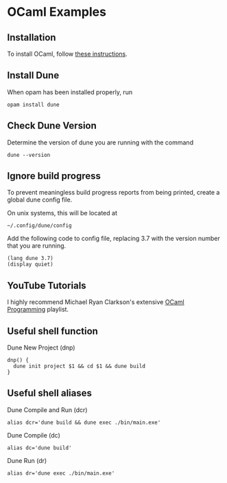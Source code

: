 # OCaml Examples

## Installation

To install OCaml, follow [these instructions](https://ocaml.org/docs/up-and-running).

## Install Dune

When opam has been installed properly, run

```
opam install dune
```

## Check Dune Version

Determine the version of dune you are running with the command

```
dune --version
```

## Ignore build progress

To prevent meaningless build progress reports from being printed, create a global dune config file.

On unix systems, this will be located at

```
~/.config/dune/config
```

Add the following code to config file, replacing 3.7 with the version number that you are running.

```
(lang dune 3.7)
(display quiet)
```

## YouTube Tutorials

I highly recommend Michael Ryan Clarkson's extensive [OCaml Programming](https://youtube.com/playlist?list=PLre5AT9JnKShBOPeuiD9b-I4XROIJhkIU) playlist.

## Useful shell function

Dune New Project (dnp)

```
dnp() {
  dune init project $1 && cd $1 && dune build
}
```

## Useful shell aliases

Dune Compile and Run (dcr)

```
alias dcr='dune build && dune exec ./bin/main.exe'
```

Dune Compile (dc)

```
alias dc='dune build'
```

Dune Run (dr)

```
alias dr='dune exec ./bin/main.exe'
```
